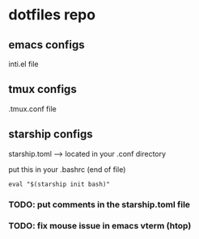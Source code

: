 # dotfiles repo

## emacs configs
inti.el file

## tmux configs
.tmux.conf file

## starship configs

starship.toml --> located in your .conf directory

put this in your .bashrc (end of file)

`eval "$(starship init bash)"`

### TODO: put comments in the starship.toml file
### TODO: fix mouse issue in emacs vterm (htop)
